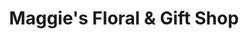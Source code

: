 ---
title: "Maggie's Floral & Gift Shop"
url: /madera/maggies-floral-and-gift-shop/
shop: florist
---